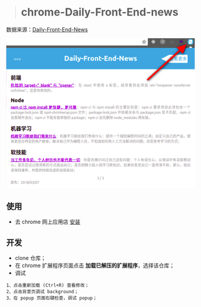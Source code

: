 
> # chrome-Daily-Front-End-news

数据来源：[Daily-Front-End-News](https://github.com/FengShangWuQi/Daily-Front-End-News)

![screenshot](./images/screenshot.png)
                                    
## 使用

- 去 chrome 网上应用店 [安装](https://chrome.google.com/webstore/detail/front-end-news/dcijaoifeaaafbdglmalaajeedcamogg?utm_source=chrome-app-launcher-info-dialog)

## 开发

- clone 仓库；
- 在 chrome 扩展程序页面点击 **加载已解压的扩展程序**，选择该仓库；
- 调试

```
1、点击重新加载 (Ctrl+R) 查看修改；
2、点击背景页调试 background；
3、在 popup 页面右键检查，调试 popup；
```